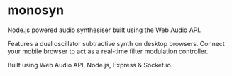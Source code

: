monosyn
=======

Node.js powered audio synthesiser built using the Web Audio API.

Features a dual oscillator subtractive synth on desktop browsers. Connect your mobile browser to act as a real-time filter modulation controller.

Built using Web Audio API, Node.js, Express & Socket.io.
